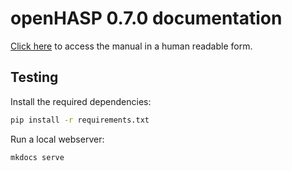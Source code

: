 # openHASP 0.7.0 documentation

[Click here](https://www.openhasp.com/0.7.0/) to access the manual in a human readable form.

## Testing

Install the required dependencies:
```sh
pip install -r requirements.txt
```

Run a local webserver:
```sh
mkdocs serve
```